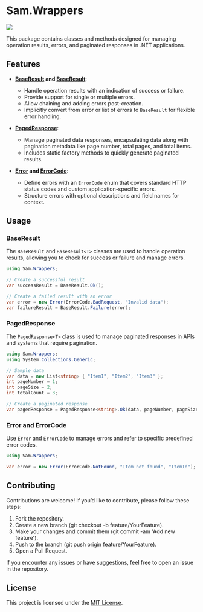 
# Sam.Wrappers

[![](https://github.com/samanazadi1996/Sam.Wrappers/workflows/.NET/badge.svg)](https://github.com/samanazadi1996/Sam.Wrappers/actions)

This package contains classes and methods designed for managing operation results, errors, and paginated responses in .NET applications.

## Features

- **[BaseResult](https://github.com/samanazadi1996/Sam.Wrappers/blob/main/Source/Sam.Wrappers/BaseResult.cs#L7-L37) and [BaseResult<T>](https://github.com/samanazadi1996/Sam.Wrappers/blob/main/Source/Sam.Wrappers/BaseResult.cs#L39-L62)**: 
  - Handle operation results with an indication of success or failure.
  - Provide support for single or multiple errors.
  - Allow chaining and adding errors post-creation.
  - Implicitly convert from error or list of errors to `BaseResult` for flexible error handling.

- **[PagedResponse<T>](https://github.com/samanazadi1996/Sam.Wrappers/blob/main/Source/Sam.Wrappers/PagedResponse.cs)**: 
  - Manage paginated data responses, encapsulating data along with pagination metadata like page number, total pages, and total items.
  - Includes static factory methods to quickly generate paginated results.

- **[Error](https://github.com/samanazadi1996/Sam.Wrappers/blob/main/Source/Sam.Wrappers/Error.cs) and [ErrorCode](https://github.com/samanazadi1996/Sam.Wrappers/blob/main/Source/Sam.Wrappers/ErrorCode.cs)**:
  - Define errors with an `ErrorCode` enum that covers standard HTTP status codes and custom application-specific errors.
  - Structure errors with optional descriptions and field names for context.
<!--
## Installation

To use this package in your project, you can add the corresponding files directly to your project or use a package management tool like `NuGet`.
 -->
## Usage

### BaseResult

The `BaseResult` and `BaseResult<T>` classes are used to handle operation results, allowing you to check for success or failure and manage errors.

```csharp
using Sam.Wrappers;

// Create a successful result
var successResult = BaseResult.Ok();

// Create a failed result with an error
var error = new Error(ErrorCode.BadRequest, "Invalid data");
var failureResult = BaseResult.Failure(error);
```

### PagedResponse

The `PagedResponse<T>` class is used to manage paginated responses in APIs and systems that require pagination.

```csharp
using Sam.Wrappers;
using System.Collections.Generic;

// Sample data
var data = new List<string> { "Item1", "Item2", "Item3" };
int pageNumber = 1;
int pageSize = 2;
int totalCount = 3;

// Create a paginated response
var pagedResponse = PagedResponse<string>.Ok(data, pageNumber, pageSize, totalCount);
```

### Error and ErrorCode

Use `Error` and `ErrorCode` to manage errors and refer to specific predefined error codes.

```csharp
using Sam.Wrappers;

var error = new Error(ErrorCode.NotFound, "Item not found", "ItemId");
```

## Contributing

Contributions are welcome! If you’d like to contribute, please follow these steps:

1. Fork the repository.
2. Create a new branch (git checkout -b feature/YourFeature).
3. Make your changes and commit them (git commit -am 'Add new feature').
4. Push to the branch (git push origin feature/YourFeature).
5. Open a Pull Request.
   
If you encounter any issues or have suggestions, feel free to open an issue in the repository.

## License

This project is licensed under the [MIT License](LICENSE).
